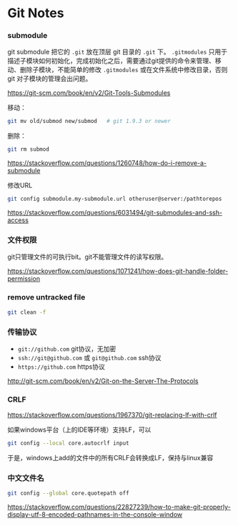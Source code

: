 # Git Notes

### submodule

git submodule 把它的 `.git` 放在顶层 git 目录的 `.git` 下。 `.gitmodules` 只用于描述子模块如何初始化，完成初始化之后，需要通过git提供的命令来管理、移动、删除子模块，不能简单的修改 `.gitmodules` 或在文件系统中修改目录，否则 git 对子模块的管理会出问题。

https://git-scm.com/book/en/v2/Git-Tools-Submodules

移动：

```bash
git mv old/submod new/submod   # git 1.9.3 or newer
```

删除：

```bash
git rm submod
```

https://stackoverflow.com/questions/1260748/how-do-i-remove-a-submodule

修改URL

```bash
git config submodule.my-submodule.url otheruser@server:/pathtorepos
```

https://stackoverflow.com/questions/6031494/git-submodules-and-ssh-access

### 文件权限

git只管理文件的可执行bit。git不能管理文件的读写权限。

https://stackoverflow.com/questions/1071241/how-does-git-handle-folder-permission

### remove untracked file

```bash
git clean -f
```

### 传输协议

- `git://github.com` git协议，无加密
- `ssh://git@github.com` 或 `git@github.com` ssh协议
- `https://github.com` https协议

http://git-scm.com/book/en/v2/Git-on-the-Server-The-Protocols

### CRLF

https://stackoverflow.com/questions/1967370/git-replacing-lf-with-crlf

如果windows平台（上的IDE等环境）支持LF，可以

```bash
git config --local core.autocrlf input
```

于是，windows上add的文件中的所有CRLF会转换成LF，保持与linux兼容

### 中文文件名

```bash
git config --global core.quotepath off
```

https://stackoverflow.com/questions/22827239/how-to-make-git-properly-display-utf-8-encoded-pathnames-in-the-console-window